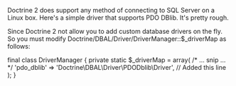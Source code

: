 Doctrine 2 does support any method of connecting to SQL Server on a Linux box. Here's a simple driver that supports PDO DBlib. It's pretty rough.



Since Doctrine 2 not allow you to add custom database drivers on the fly. So you must modify Doctrine/DBAL/Driver/DriverManager::$_driverMap as follows:

final class DriverManager
{
    private static $_driverMap = array(
		/* ... snip ... */
        'pdo_dblib' => 'Doctrine\DBAL\Driver\PDODblib\Driver', // Added this line
    );
}

